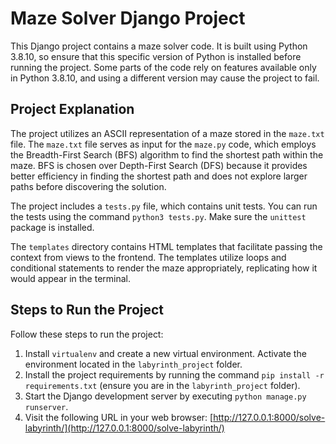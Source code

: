# Maze Solver Django Project

This Django project contains a maze solver code. It is built using Python 3.8.10, so ensure that this specific version of Python is installed before running the project. Some parts of the code rely on features available only in Python 3.8.10, and using a different version may cause the project to fail.

## Project Explanation

The project utilizes an ASCII representation of a maze stored in the `maze.txt` file. The `maze.txt` file serves as input for the `maze.py` code, which employs the Breadth-First Search (BFS) algorithm to find the shortest path within the maze. BFS is chosen over Depth-First Search (DFS) because it provides better efficiency in finding the shortest path and does not explore larger paths before discovering the solution.

The project includes a `tests.py` file, which contains unit tests. You can run the tests using the command `python3 tests.py`. Make sure the `unittest` package is installed.

The `templates` directory contains HTML templates that facilitate passing the context from views to the frontend. The templates utilize loops and conditional statements to render the maze appropriately, replicating how it would appear in the terminal.

## Steps to Run the Project

Follow these steps to run the project:

1. Install `virtualenv` and create a new virtual environment. Activate the environment located in the `labyrinth_project` folder.
2. Install the project requirements by running the command `pip install -r requirements.txt` (ensure you are in the `labyrinth_project` folder).
3. Start the Django development server by executing `python manage.py runserver`.
4. Visit the following URL in your web browser: [http://127.0.0.1:8000/solve-labyrinth/](http://127.0.0.1:8000/solve-labyrinth/)




